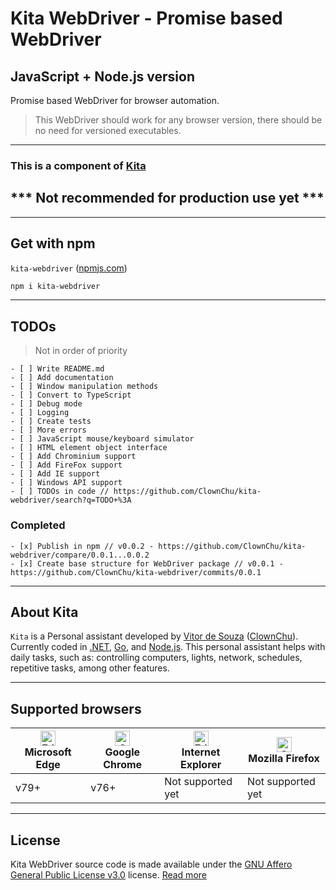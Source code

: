 # Kita WebDriver - Promise based WebDriver
## JavaScript + Node.js version

Promise based WebDriver for browser automation.
> This WebDriver should work for any browser version, there should be no need for versioned executables.

<hr>

### This is a component of [Kita](#about-kita)
## *** Not recommended for production use yet ***

<hr>

## Get with npm
`kita-webdriver` ([npmjs.com](https://www.npmjs.com/package/kita-webdriver))
```bash
npm i kita-webdriver
```

<hr>

## TODOs
> Not in order of priority

```objc
- [ ] Write README.md
- [ ] Add documentation
- [ ] Window manipulation methods
- [ ] Convert to TypeScript
- [ ] Debug mode
- [ ] Logging
- [ ] Create tests
- [ ] More errors
- [ ] JavaScript mouse/keyboard simulator
- [ ] HTML element object interface
- [ ] Add Chrominium support
- [ ] Add FireFox support
- [ ] Add IE support
- [ ] Windows API support
- [ ] TODOs in code // https://github.com/ClownChu/kita-webdriver/search?q=TODO+%3A
```

### Completed
```objc
- [x] Publish in npm // v0.0.2 - https://github.com/ClownChu/kita-webdriver/compare/0.0.1...0.0.2
- [x] Create base structure for WebDriver package // v0.0.1 - https://github.com/ClownChu/kita-webdriver/commits/0.0.1
```

<hr>

## About Kita
`Kita` is a Personal assistant developed by [Vitor de Souza](https://www.linkedin.com/in/vitor-de-souza-software/) ([ClownChu](https://github.com/ClownChu)). Currently coded in [.NET](https://dotnet.microsoft.com/), [Go](https://golang.org/), and [Node.js](https://nodejs.org/). This personal assistant helps with daily tasks, such as: controlling computers, lights, network, schedules, repetitive tasks, among other features.

<hr>

## Supported browsers
| <img src="https://raw.githubusercontent.com/alrra/browser-logos/master/src/edge/edge_48x48.png" alt="Edge" width="24px" height="24px" /><br/>Microsoft Edge | <img src="https://raw.githubusercontent.com/alrra/browser-logos/master/src/chrome/chrome_48x48.png" alt="Chrome" width="24px" height="24px" /><br/>Google Chrome | <img src="https://raw.githubusercontent.com/alrra/browser-logos/4.1.0/internet-explorer/internet-explorer_48x48.png" alt="Edge" width="24px" height="24px" /><br/>Internet Explorer | <img src="https://raw.githubusercontent.com/alrra/browser-logos/master/src/firefox/firefox_48x48.png" alt="Chrome" width="24px" height="24px" /><br/>Mozilla Firefox | 
| --------- | --------- | --------- | --------- |
| v79+ | v76+ | Not supported yet | Not supported yet |

<hr>

## License
Kita WebDriver source code is made available under the [GNU Affero General Public License v3.0](https://www.gnu.org/licenses/agpl-3.0.en.html) license. [Read more](https://choosealicense.com/licenses/agpl-3.0/)